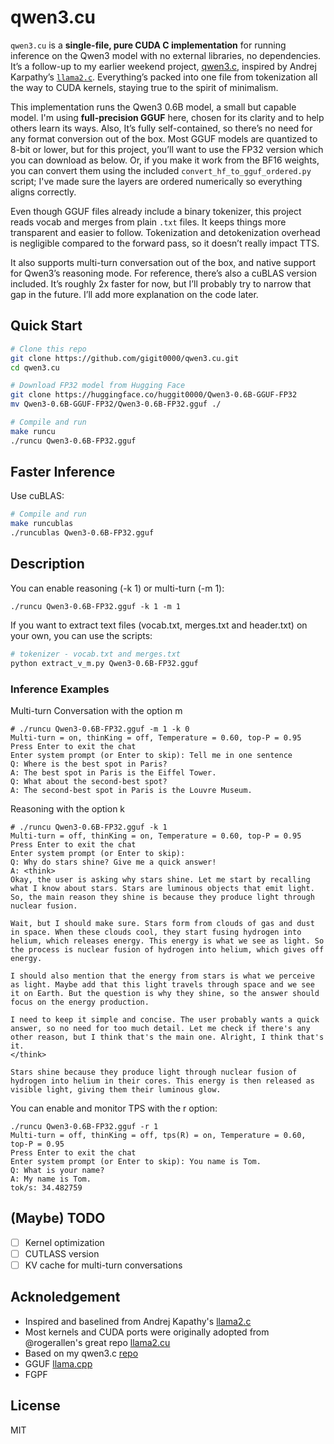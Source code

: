 # qwen3.cu

`qwen3.cu` is a **single-file, pure CUDA C implementation** for running inference on the Qwen3 model with no external libraries, no dependencies. It’s a follow-up to my earlier weekend project, [qwen3.c](https://github.com/...), inspired by Andrej Karpathy’s [`llama2.c`](https://github.com/karpathy/llama2.c). Everything’s packed into one file from tokenization all the way to CUDA kernels, staying true to the spirit of minimalism.

This implementation runs the Qwen3 0.6B model, a small but capable model. I'm using **full-precision GGUF** here, chosen for its clarity and to help others learn its ways. Also, It’s fully self-contained, so there’s no need for any format conversion out of the box. Most GGUF models are quantized to 8-bit or lower, but for this project, you’ll want to use the FP32 version which you can download as below. Or, if you make it work from the BF16 weights, you can convert them using the included `convert_hf_to_gguf_ordered.py` script; I've made sure the layers are ordered numerically so everything aligns correctly.

Even though GGUF files already include a binary tokenizer, this project reads vocab and merges from plain `.txt` files. It keeps things more transparent and easier to follow. Tokenization and detokenization overhead is negligible compared to the forward pass, so it doesn’t really impact TTS.

It also supports multi-turn conversation out of the box, and native support for Qwen3’s reasoning mode. For reference, there’s also a cuBLAS version included. It’s roughly 2x faster for now, but I’ll probably try to narrow that gap in the future. I’ll add more explanation on the code later.

## Quick Start

```sh
# Clone this repo
git clone https://github.com/gigit0000/qwen3.cu.git
cd qwen3.cu

# Download FP32 model from Hugging Face
git clone https://huggingface.co/huggit0000/Qwen3-0.6B-GGUF-FP32
mv Qwen3-0.6B-GGUF-FP32/Qwen3-0.6B-FP32.gguf ./

# Compile and run
make runcu
./runcu Qwen3-0.6B-FP32.gguf
```

## Faster Inference
Use cuBLAS:
```sh
# Compile and run
make runcublas
./runcublas Qwen3-0.6B-FP32.gguf 
```
## Description

You can enable reasoning (-k 1) or multi-turn (-m 1):
```
./runcu Qwen3-0.6B-FP32.gguf -k 1 -m 1 
```

If you want to extract text files (vocab.txt, merges.txt and header.txt) on your own, you can use the scripts:
```sh
# tokenizer - vocab.txt and merges.txt
python extract_v_m.py Qwen3-0.6B-FP32.gguf

```

### Inference Examples

Multi-turn Conversation with the option m
```
# ./runcu Qwen3-0.6B-FP32.gguf -m 1 -k 0
Multi-turn = on, thinKing = off, Temperature = 0.60, top-P = 0.95
Press Enter to exit the chat
Enter system prompt (or Enter to skip): Tell me in one sentence
Q: Where is the best spot in Paris?
A: The best spot in Paris is the Eiffel Tower.
Q: What about the second-best spot?
A: The second-best spot in Paris is the Louvre Museum.
```

Reasoning with the option k
```
# ./runcu Qwen3-0.6B-FP32.gguf -k 1
Multi-turn = off, thinKing = on, Temperature = 0.60, top-P = 0.95
Press Enter to exit the chat
Enter system prompt (or Enter to skip): 
Q: Why do stars shine? Give me a quick answer!
A: <think>
Okay, the user is asking why stars shine. Let me start by recalling what I know about stars. Stars are luminous objects that emit light. So, the main reason they shine is because they produce light through nuclear fusion.

Wait, but I should make sure. Stars form from clouds of gas and dust in space. When these clouds cool, they start fusing hydrogen into helium, which releases energy. This energy is what we see as light. So the process is nuclear fusion of hydrogen into helium, which gives off energy.

I should also mention that the energy from stars is what we perceive as light. Maybe add that this light travels through space and we see it on Earth. But the question is why they shine, so the answer should focus on the energy production.

I need to keep it simple and concise. The user probably wants a quick answer, so no need for too much detail. Let me check if there's any other reason, but I think that's the main one. Alright, I think that's it.
</think>

Stars shine because they produce light through nuclear fusion of hydrogen into helium in their cores. This energy is then released as visible light, giving them their luminous glow.
```
You can enable and monitor TPS with the r option:
```
./runcu Qwen3-0.6B-FP32.gguf -r 1 
Multi-turn = off, thinKing = off, tps(R) = on, Temperature = 0.60, top-P = 0.95
Press Enter to exit the chat
Enter system prompt (or Enter to skip): You name is Tom.
Q: What is your name?
A: My name is Tom.
tok/s: 34.482759
```

## (Maybe) TODO
- [ ] Kernel optimization
- [ ] CUTLASS version
- [ ] KV cache for multi-turn conversations

## Acknoledgement
- Inspired and baselined from Andrej Kapathy's [llama2.c](https://github.com/karpathy/llama2.c)
- Most kernels and CUDA ports were originally adopted from @rogerallen's great repo [llama2.cu](https://github.com/rogerallen/)
- Based on my qwen3.c [repo](https://github.com/gigit0000/qwen3.c/)
- GGUF [llama.cpp](https://github.com/ggml-org/llama.cpp)
- FGPF

## License
MIT






